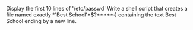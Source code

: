 Display the first 10 lines of '/etc/passwd'
Write a shell script that creates a file named exactly \*\'Best School\'\*$\?\*\*\*\*\*:) containing the text Best School ending by a new line.
